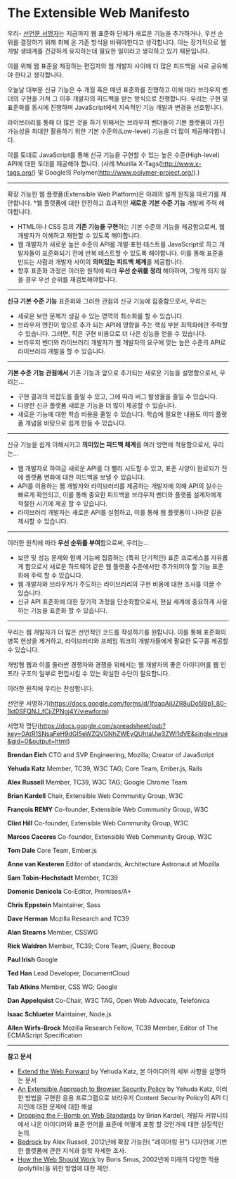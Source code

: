 The Extensible Web Manifesto
============================

우리- [선언문 서명자](https://extensiblewebmanifesto.org/#signatories)는 지금까지 웹 표준화 단체가 새로운 기능을 추가하거나, 우선 순위를 결정하기 위해 취해 온 기존 방식을 바꿔야한다고 생각합니다. 이는 장기적으로 웹 개발 생태계를 건강하게 유지하는데 필요한 일이라고 생각하고 있기 때문입니다.

이를 위해 웹 표준을 제정하는 편집자와 웹 개발자 사이에 더 많은 피드백을 서로 공유해야 한다고 생각합니다.
 
오늘날 대부분 신규 기능은 수 개월 혹은 매년 표준화를 진행하고 이에 따라 브라우저 벤더의 구현을 거쳐 그 이후 개발자의 피드백을 받는 방식으로 진행합니다. 우리는 구현 및 표준화를 동시에 진행하며 JavaScript에서 지속적인 기능 개발과 변경을 선호합니다.

라이브러리를 통해 더 많은 것을 하기 위해서는 브라우저 벤더들이 기본 플랫폼이 가진 가능성을 최대한 활용하기 위한 기본 수준의(Low-level) 기능을 더 많이 제공해야합니다.

이를 토대로 JavaScript를 통해 신규 기능을 구현할 수 있는 높은 수준(High-level) API에 대한 토대를 제공해야 합니다. (사례 Mozilla X-Tags(http://www.x-tags.org/) 및 Google의 Polymer(http://www.polymer-project.org/).)

------

확장 가능한 웹 플랫폼(Extensible Web Platform)은 아래의 설계 원칙을 따르기를 제안합니다.
*웹 플랫폼에 대한 안전하고 효과적인 **새로운 기본 수준 기능** 개발에 주력 해야합니다.
* HTML이나 CSS 등의 **기존 기능을 구현**하는 기본 수준의 기능을 제공함으로써, 웹 개발자가 이해하고 재현할 수 있도록 해야합니다.
* 웹 개발자가 새로운 높은 수준의 API를 개발·표현·테스트를 JavaScript로 하고 개발자들이 표준화되기 전에 반복 테스트할 수 있도록 해야합니다. 이를 통해 표준을 만드는 사람과 개발자 사이의 **의미있는 피드백 체계**를 제공합니다.
* 향후 표준화 과정은 이러한 원칙에 따라 **우선 순위를 정리** 해야하며, 그렇게 되지 않을 경우 우선 순위를 재검토​​해야합니다.

------

**신규 기본 수준 기능** 표준화와 그러한 관점의 신규 기능에 집중함으로서, 우리는

* 새로운 보안 문제가 생길 수 있는 영역의 최소화를 할 수 있습니다.
* 브라우저 엔진이 앞으로 추가 되는 API에 영향을 주는 핵심 부분 최적화에만 주력할 수 있습니다. 그러면, 작은 구현 비용으로 더 나은 성능을 얻을 수 있습니다.
* 브라우저 벤더와 라이브러리 개발자가 웹 개발자의 요구에 맞는 높은 수준의 API로 라이브러리 개발을 할 수 있습니다.

------

**기본 수준 기능 관점에서** 기존 기능과 앞으로 추가되는 새로운 기능을 설명함으로서, 우리는... 

* 구현 결과의 복잡도를 줄일 수 있고, 그에 따라 버그 발생율을 줄일 수 있습니다.
* 다양한 신규 플랫폼 새로운 기능을 더 많이 제공할 수 있습니다.
* 새로운 기능에 대한 학습 비용을 줄일 수 있습니다. 학습에 필요한 내용도 이미 플랫폼 개념을 바탕으로 쉽게 만들 수 있습니다.

------

신규 기능을 쉽게 이해시키고 **의미있는 피드백 체계**를 여러 방면에 적용함으로서, 우리는...

* 웹 개발자로 하여금 새로운 API를 더 빨리 시도할 수 있고, 표준 사양이 완료되기 전에 플랫폼 변화에 대한 피드백을 보낼 수 있습니다.
* API를 이용하는 웹 개발자와 라이브러리를 제공하는 개발자에 의해 API의 실수는 빠르게 확인되고, 이를 통해 중요한 피드백을 브라우저 벤더와 플랫폼 설계자에게 적절한 시기에 제공 할 수 있습니다.
* 라이브러리 개발자는 새로운 API를 실험하고, 이를 통해 웹 플랫폼이 나아갈 길을 제시할 수 있습니다.

------

이러한 원칙에 따라 **우선 순위를 부여**함으로써, 우리는...

* 보안 및 성능 문제와 함께 기능에 집중하는 (특히 단기적인) 표준 프로세스를 자유롭게 함으로서 새로운 하드웨어 같은 웹 플랫폼 수준에서만 추가되어야 할 기능 표준화에 주력 할 수 있습니다.
* 웹 개발자와 브라우저가 주도하는 라이브러리의 구현 비용에 대한 조사를 이끌 수 있습니다.
* 신규 API 표준화에 대한 장기적 과정을 단순화함으로서, 현실 세계에 중요하게 사용하는 기능을 표준화 할 수 있습니다.

------

우리는 웹 개발자가 더 많은 선언적인 코드를 작성하기를 원합니다. 이를 통해 표준화의 병목 현상을 제거하고, 라이브러리와 프레임 워크의 개발자들에게 팔요한 도구를 제공할 수 있습니다.

개방형 웹과 이를 둘러싼 경쟁자와 경쟁을 위해서는 웹 개발자의 좋은 아이디어를 웹 인프라 구조의 일부로 편입시킬 수 있는 확실한 수단이 필요합니다.

이러한 원칙에 우리는 찬성합니다.

선언문 서명하기(https://docs.google.com/forms/d/1fqaqAjUZR8uDo5l9p1_80-1kt0SFQNJ_fCjiZPNgj4Y/viewform)

서명자 명단(https://docs.google.com/spreadsheet/pub?key=0AtR1SNsaFeH9dGI5eWZQVGNhZWEyQUhtaUw3ZWl1dVE&single=true&gid=0&output=html)



**Brendan Eich**
CTO and SVP Engineering, Mozilla; Creator of JavaScript

**Yehuda Katz**
Member, TC39, W3C TAG; Core Team, Ember.js, Rails

**Alex Russell**
Member, TC39, W3C TAG; Google Chrome Team

**Brian Kardell**
Chair, Extensible Web Community Group, W3C

**François REMY**
Co-founder, Extensible Web Community Group, W3C

**Clint Hill**
Co-founder, Extensible Web Community Group, W3C

**Marcos Caceres**
Co-founder, Extensible Web Community Group, W3C

**Tom Dale**
Core Team, Ember.js

**Anne van Kesteren**
Editor of standards, Architecture Astronaut at Mozilla

**Sam Tobin-Hochstadt**
Member, TC39

**Domenic Denicola**
Co-Editor, Promises/A+

**Chris Eppstein**
Maintainer, Sass

**Dave Herman**
Mozilla Research and TC39

**Alan Stearns**
Member, CSSWG

**Rick Waldron**
Member, TC39; Core Team, jQuery, Bocoup

**Paul Irish**
Google

**Ted Han**
Lead Developer, DocumentCloud

**Tab Atkins**
Member, CSS WG; Google

**Dan Appelquist**
Co-Chair, W3C TAG, Open Web Advocate, Telefónica

**Isaac Schlueter**
Maintainer, Node.js

**Allen Wirfs-Brock**
Mozilla Research Fellow, TC39 Member, Editor of The ECMAScript Specification

-----

**참고 문서**
* [Extend the Web Forward](http://yehudakatz.com/2013/05/21/extend-the-web-forward/) by Yehuda Katz, 본 아이디어의 세부 사항을 설명하는 문서
* [An Extensible Approach to Browser Security Policy](http://yehudakatz.com/2013/05/24/an-extensible-approach-to-browser-security-policy/) by Yehuda Katz, 이러한 방법을 구현한 응용 프로그램으로 브라우저 Content Security Policy의 API 디자인에 대한 문제에 대한 해설
* [Dropping the F-Bomb on Web Standards](https://briankardell.wordpress.com/2013/05/17/dropping-the-f-bomb/) by Brian Kardell, 개발자 커뮤니티에서 나온 아이디어와 표준 언어를 표준에 어떻게 포함 할 것인가에 대한 실질적인 논의.
* [Bedrock](http://infrequently.org/2012/04/bedrock/) by Alex Russell, 2012년에 확장 가능한( "레이어링 된") 디자인에 기반한 플랫폼에 관한 지식과 철학 자세한 조사.
* [How the Web Should Work](http://smus.com/how-the-web-should-work/) by Boris Smus, 2002년에 미래의 다양한 적용(polyfills)을 위한 방법에 대한 제안.
